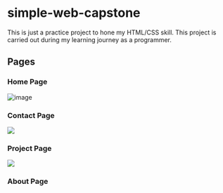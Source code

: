 # simple-web-capstone
This is just a practice project to hone my HTML/CSS skill. This project is carried out during my learning journey as a programmer.

## Pages

### Home Page
![image](https://drive.google.com/uc?id=1Uf7R4HBn5oA-q4XQAJcRClxR7hgZmg3g/view?usp=sharing)

### Contact Page
<img src="https://drive.google.com/file/d/1Bu0MeUulKUx9TqfgXabgKVcnGCJy9PcI/view?usp=sharing">

### Project Page
<img src="https://drive.google.com/file/d/1vB-k_pN8hHjT6l0oQDi5VsFSIVMYUizZ/view?usp=sharing">

### About Page
